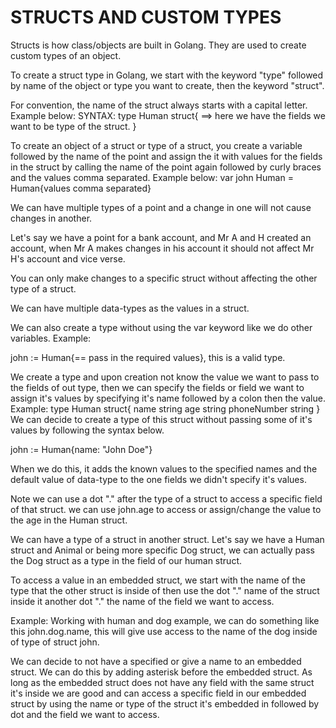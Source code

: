 # STRUCTS AND CUSTOM TYPES

Structs is how class/objects are built in Golang. They are used to create custom types of an object.

To create a struct type in Golang, we start with the keyword "type" followed by name of the object or type you want to create, then the keyword "struct".

For convention, the name of the struct always starts with a capital letter. Example below:
SYNTAX:
type Human struct{
    ==> here we have the fields we want to be type of the struct.
}

To create an object of a struct or type of a struct, you create a variable followed by the name of the point and assign the it with values for the fields in the struct by calling the name of the point again followed by curly braces and the values comma separated.
Example below:
var john Human = Human{values comma separated}

We can have multiple types of a point and a change in one will not cause changes in another.

Let's say we have a point for a bank account, and Mr A and H created an account, when Mr A makes changes in his account it should not affect Mr H's account and vice verse.

You can only make changes to a specific struct without affecting the other type of a struct.

We can have multiple data-types as the values in a struct.

We can also create a type without using the var keyword like we do other variables. Example:

john := Human{== pass in the required values}, this is a valid type.

We create a type and upon creation not know the value we want to pass to the fields of out type, then we can specify the fields or field we want to assign it's values by specifying it's name followed by a colon then the value.
Example:
type Human struct{
    name string
    age string
    phoneNumber string
}
We can decide to create a type of this struct without passing some of it's values by following the syntax below.

john := Human{name: "John Doe"}

When we do this, it adds the known values to the specified names and the default value of data-type to the one fields we didn't specify it's values.

Note we can use a dot "." after the type of a struct to access a specific field of that struct.
we can use john.age to access or assign/change the value to the age in the Human struct.

We can have a type of a struct in another struct. Let's say we have a Human struct and Animal or being more specific Dog struct, we can actually pass the Dog struct as a type in the field of our human struct.

To access a value in an embedded struct, we start with the name of the type that the other struct is inside of then use the dot "." name of the struct inside it another dot "." the name of the field we want to access.

Example: Working with human and dog example, we can do something like this john.dog.name, this will give use access to the name of the dog inside of type of struct john.

We can decide to not have a specified or give a name to an embedded struct. We can do this by adding asterisk before the embedded struct. As long as the embedded struct does not have any field with the same struct it's inside we are good and can access a specific field in our embedded struct by using the name or type of the struct it's embedded in followed by dot and the field we want to access.
